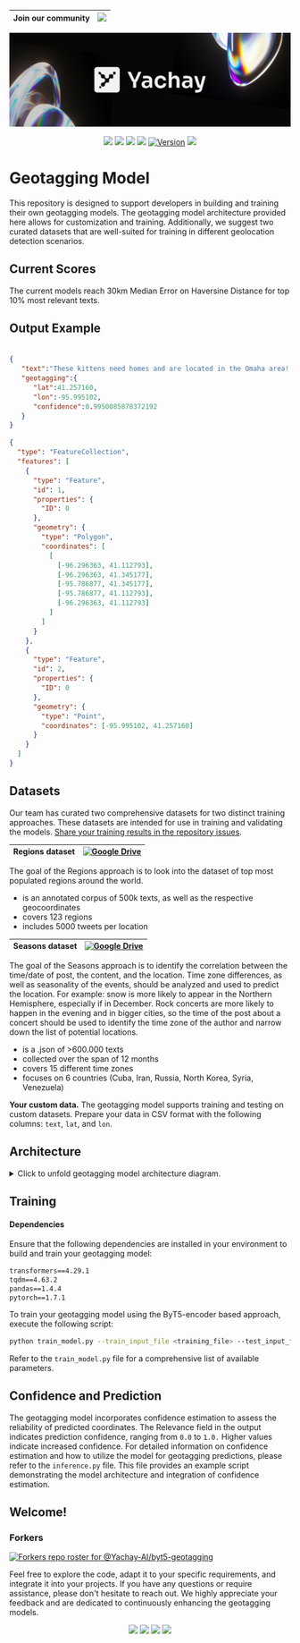 |Join our community | <a href="https://discord.gg/msWFtcfmwe"><img src="https://img.shields.io/badge/Discord-%235865F2.svg?style=for-the-badge&logo=discord&logoColor=white"></img></a>|
| :------------ | :-------------------------------------------------------------------------------------------------------- |


![Cover](./yachay.png) 


<p align="center">
<a href="https://github.blog/2023-07-13-release-radar-spring-23/#yachay-ai-1-0"><img src="https://badges.frapsoft.com/os/v1/open-source.svg?v=103"></img></a>
<a href="https://huggingface.co/yachay"><img src="https://img.shields.io/badge/%F0%9F%A4%97%20Hugging%20Face-datasets-FCE205"></a>
<a href="https://python.org"><img src="https://img.shields.io/badge/Python-3776AB.svg?style=flat&logo=python&logoColor=white"></img></a>
<a href="https://pytorch.org"><img src="https://img.shields.io/badge/PyTorch-1.7.1-EE4C2C.svg?style=flat&logo=pytorch"></img></a>
<a href="https://github.com/Yachay-AI/byt5-geotagging/releases"><img alt="Version" src="https://img.shields.io/github/v/release/Yachay-AI/byt5-geotagging?include_prereleases"></a>
<a href="https://github.com/Yachay-AI/byt5-geotagging/blob/master/LICENSE.md"><img src="https://badgen.net/github/license/Yachay-AI/byt5-geotagging"></img></a>
</p> 



# Geotagging Model

This repository is designed to support developers in building and training their own geotagging models. The geotagging model architecture provided here allows for customization and training. Additionally, we suggest two curated datasets that are well-suited for training in different geolocation detection scenarios.

## Current Scores

The current models reach 30km Median Error on Haversine Distance for top 10% most relevant texts.

## Output Example

```json

{
   "text":"These kittens need homes and are located in the Omaha area! They have their shots and are spayed/neutered. They need to be gone by JAN 1st! Please Retweet to help spread the word!",
   "geotagging":{
      "lat":41.257160,
      "lon":-95.995102,
      "confidence":0.9950085878372192
   }
}
```

```geojson
{
  "type": "FeatureCollection",
  "features": [
    {
      "type": "Feature",
      "id": 1,
      "properties": {
        "ID": 0
      },
      "geometry": {
        "type": "Polygon",
        "coordinates": [
          [
            [-96.296363, 41.112793],
            [-96.296363, 41.345177],
            [-95.786877, 41.345177],
            [-95.786877, 41.112793],
            [-96.296363, 41.112793]
          ]
        ]
      }
    },
    {
      "type": "Feature",
      "id": 2,
      "properties": {
        "ID": 0
      },
      "geometry": {
        "type": "Point",
        "coordinates": [-95.995102, 41.257160]
      }
    }
  ]
}

```

## Datasets
Our team has curated two comprehensive datasets for two distinct training approaches. These datasets are intended for use in training and validating the models. [Share your training results in the repository issues](https://github.com/Yachay-AI/byt5-geotagging/issues). 

|Regions dataset| [![Google Drive](https://img.shields.io/badge/Google%20Drive-4285F4?style=for-the-badge&logo=googledrive&logoColor=white)](https://drive.google.com/file/d/1thkE-hgT3sDtZqILZH17Hyayy0hkk_jh/view?usp=share_link) |
| :------------ | :-------------------------------------------------------------------------------------------------------- |

The goal of the Regions approach is to look into the dataset of top most populated regions around the world.

- is an annotated corpus of 500k texts, as well as the respective geocoordinates
- covers 123 regions
- includes 5000 tweets per location


|Seasons dataset| [![Google Drive](https://img.shields.io/badge/Google%20Drive-4285F4?style=for-the-badge&logo=googledrive&logoColor=white)](https://drive.google.com/drive/folders/1P2QUGFBKaqdpZ4xAHmJMe2I57I94MJyO?usp=sharing) |
| :------------ | :-------------------------------------------------------------------------------------------------------- |

The goal of the Seasons approach is to identify the correlation between the time/date of post, the content, and the location. Time zone differences, as well as seasonality of the events, should be analyzed and used to predict the location. For example: snow is more likely to appear in the Northern Hemisphere, especially if in December. Rock concerts are more likely to happen in the evening and in bigger cities, so the time of the post about a concert should be used to identify the time zone of the author and narrow down the list of potential locations. 

- is a .json of >600.000 texts 
- collected over the span of 12 months
- covers 15 different time zones 
- focuses on 6 countries (Cuba, Iran, Russia, North Korea, Syria, Venezuela)

**Your custom data.** The geotagging model supports training and testing on custom datasets. Prepare your data in CSV format with the following columns: `text`, `lat`, and `lon`. 

## Architecture 
<details>
<summary>Click to unfold geotagging model architecture diagram. </summary>

```mermaid
%%{init:{'theme':'neutral'}}%%
flowchart TD
subgraph "ByT5 classifier"
  a("Input text") --> b("Input_ids")
subgraph "byt5(T5EncoderModel)"
  b("Input_ids")  --> c("byt5.encoder.inp_input_ids")
subgraph "byt5.encoder(T5Stack)"
  c("byt5.encoder.inp_input_ids")  --> d("byt5.encoder.embed_tokens") 
subgraph "byt5.encoder.embed_tokens (Embedding)"
  d("byt5.encoder.embed_tokens")  --> f("embedding")
  e("byt5.encoder.embed_tokens.inp_weights") --> f("embedding") --> g("byt5.encoder.embed_tokens.out_0")
end
  g("byt5.encoder.embed_tokens.out_0") --> h("byt5.encoder.dropout(Dropout)") --> i("byt5.encoder.block.0(T5Block)") --> j("byt5.encoder.block.1(T5Block)") & k("byt5.encoder.block.2-9(T5Block)") & l("byt5.encoder.block.10(T5Block)")
  j("byt5.encoder.block.1(T5Block)") --> k("byt5.encoder.block.2(T5Block)<br><br> ...<br><br>byt5.encoder.block.10(T5Block) ") --> l("byt5.encoder.block.11(T5Block)") --> m("byt5.encoder.final_layer_norm(T5LayerNorm)")
  m("byt5.encoder.final_layer_norm(T5LayerNorm)")-->n("byt5.encoder.dropout(Dropout)")--> o("byt5.encoder.out_0")
end
o("byt5.encoder.out_0") --> p("byt5.out_0")
end
p("byt5.out_0")-->q("(Linear)")
end
q("(Linear)") -->r("logits")
```
</details>

## Training
#### Dependencies
Ensure that the following dependencies are installed in your environment to build and train your geotagging model:

```
transformers==4.29.1
tqdm==4.63.2
pandas==1.4.4
pytorch==1.7.1
```

To train your geotagging model using the ByT5-encoder based approach, execute the following script:

```bash
python train_model.py --train_input_file <training_file> --test_input_file <test_file> --do_train true --do_test true --load_clustering .
```

Refer to the `train_model.py` file for a comprehensive list of available parameters.

## Confidence and Prediction 
The geotagging model incorporates confidence estimation to assess the reliability of predicted coordinates. The Relevance field in the output indicates prediction confidence, ranging from `0.0` to `1.0.` Higher values indicate increased confidence.
 For detailed information on confidence estimation and how to utilize the model for geotagging predictions, please refer to the `inference.py` file. This file provides an example script demonstrating the model architecture and integration of confidence estimation.

## Welcome!
### Forkers
[![Forkers repo roster for @Yachay-AI/byt5-geotagging](https://reporoster.com/forks/Yachay-AI/byt5-geotagging)](https://github.com/Yachay-AI/byt5-geotagging/network/members)

Feel free to explore the code, adapt it to your specific requirements, and integrate it into your projects. If you have any questions or require assistance, please don't hesitate to reach out. We highly appreciate your feedback and are dedicated to continuously enhancing the geotagging models.
 
<p align="center"> 
<a href="https://www.reddit.com/user/yachay_ai/"><img src="https://img.shields.io/badge/Reddit-%23FF4500.svg?style=for-the-badge&logo=Reddit&logoColor=white"></img></a>  
<a href="https://twitter.com/YachayAi"><img src="https://img.shields.io/badge/Twitter-%231DA1F2.svg?style=for-the-badge&logo=Twitter&logoColor=white"></img></a>  
<a href="https://yachay.hashnode.dev/"><img src="https://img.shields.io/badge/Hashnode-2962FF?style=for-the-badge&logo=hashnode&logoColor=white"></img></a>  
<a href="https://dev.to/yachayai"><img src="https://img.shields.io/badge/dev.to-0A0A0A?style=for-the-badge&logo=dev.to&logoColor=white"></img></a>  
</p>


